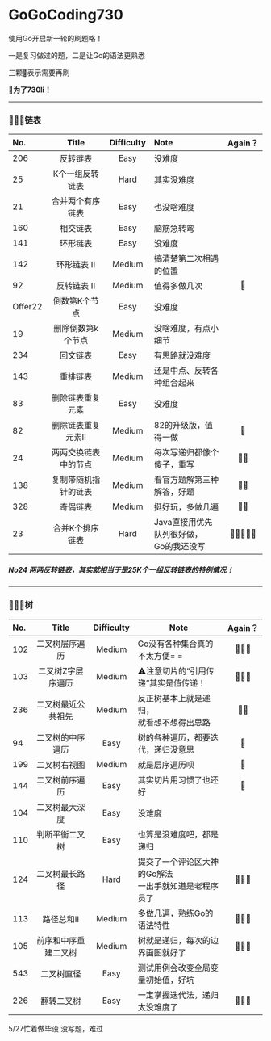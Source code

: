 # GoGoCoding730
使用Go开启新一轮的刷题咯！

一是复习做过的题，二是让Go的语法更熟悉　

三颗🌟表示需要再刷

 **🥳为了730li！**

---

### 👨🏻‍💻链表

| No.     |        Title         | Difficulty | Note                                         | Again？ |
| :------ | :------------------: | :--------: | :------------------------------------------- | :-----: |
| 206     |       反转链表       |    Easy    | 没难度                                       |         |
| 25      |   K个一组反转链表    |    Hard    | 其实没难度                                   |         |
| 21      |   合并两个有序链表   |    Easy    | 也没啥难度                                   |         |
| 160     |       相交链表       |    Easy    | 脑筋急转弯                                   |         |
| 141     |       环形链表       |    Easy    | 没难度                                       |         |
| 142     |     环形链表 II      |   Medium   | 搞清楚第二次相遇的位置                       |         |
| 92      |     反转链表 II      |   Medium   | 值得多做几次                                 |    🌟    |
| Offer22 |    倒数第K个节点     |    Easy    | 没难度                                       |         |
| 19      |  删除倒数第k个节点   |   Medium   | 没啥难度，有点小细节                         |         |
| 234     |       回文链表       |    Easy    | 有思路就没难度                               |         |
| 143     |       重排链表       |   Medium   | 还是中点、反转各种组合起来                   |         |
| 83      |   删除链表重复元素   |    Easy    | 没难度                                       |         |
| 82      |  删除链表重复元素II  |   Medium   | 82的升级版，值得一做                         |    🌟    |
| 24      | 两两交换链表中的节点 |   Medium   | 每次写递归都像个傻子，重写                   |   🌟🌟    |
| 138     | 复制带随机指针的链表 |   Medium   | 看官方题解第三种解答，好题                   |   🌟🌟    |
| 328     |       奇偶链表       |   Medium   | 挺好玩，多做几遍                             |   🌟🌟    |
| 23      |   合并K个排序链表    |    Hard    | Java直接用优先队列很好做，<br />Go的我还没写 |  🌟🌟🌟🌟🌟  |

##### No24 两两反转链表，其实就相当于是25K个一组反转链表的特例情况！

---

### 👨🏻‍💻树

| No.  |        Title         | Difficulty | Note                                                       | Again？ |
| :--- | :------------------: | :--------: | ---------------------------------------------------------- | :-----: |
| 102  |    二叉树层序遍历    |   Medium   | Go没有各种集合真的不太方便= =                              |   🌟🌟🌟   |
| 103  |  二叉树Z字层序遍历   |   Medium   | ⚠️注意切片的“引用传递”其实是值传递！                        |   🌟🌟🌟   |
| 236  |  二叉树最近公共祖先  |   Medium   | 反正树基本上就是递归，<br />就看想不想得出思路             |   🌟🌟    |
| 94   |   二叉树的中序遍历   |    Easy    | 树的各种遍历，都要迭代，递归没意思                         |    🌟    |
| 199  |     二叉树右视图     |   Medium   | 就是层序遍历呗                                             |    🌟    |
| 144  |    二叉树前序遍历    |    Easy    | 其实切片用习惯了也还好                                     |    🌟    |
| 104  |    二叉树最大深度    |    Easy    | 没难度                                                     |         |
| 110  |    判断平衡二叉树    |    Easy    | 也算是没难度吧，都是递归                                   |         |
| 124  |    二叉树最长路径    |    Hard    | 提交了一个评论区大神的Go解法<br />一出手就知道是老程序员了 |   🌟🌟🌟   |
| 113  |      路径总和II      |   Medium   | 多做几遍，熟练Go的语法特性                                 |   🌟🌟🌟   |
| 105  | 前序和中序重建二叉树 |   Medium   | 树就是递归，每次的边界画图就好了                           |   🌟🌟🌟   |
| 543  |      二叉树直径      |    Easy    | 测试用例会改变全局变量初始值，好坑                         |         |
| 226  |      翻转二叉树      |    Easy    | 一定掌握迭代法，递归太没难度了                             |   🌟🌟🌟   |



5/27忙着做毕设 没写题，难过